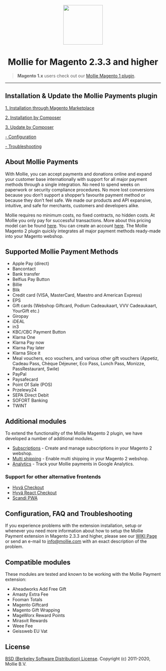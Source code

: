 <p align="center">
  <img src="https://info.mollie.com/hubfs/github/magento-2/logo.png" width="128" height="128"/>
</p>
<h1 align="center">Mollie for Magento 2.3.3 and higher</h1>

> **Magento 1.x** users check out our [Mollie Magento 1 plugin](https://github.com/mollie/Magento).

***

## Installation & Update the Mollie Payments plugin

[1. Installation through Magento Marketplace](https://github.com/mollie/magento2/wiki/Installation-using-Marketplace)

[2. Installation by Composer](https://github.com/mollie/magento2/wiki/Installation-using-Composer)

[3. Update by Composer](https://github.com/mollie/magento2/wiki/Update-through-Composer)

[- Configuration](https://github.com/mollie/magento2/wiki/Configure-the-extension)

[- Troubleshooting](https://github.com/mollie/magento2/wiki/Troubleshooting)

## About Mollie Payments
With Mollie, you can accept payments and donations online and expand your customer base internationally with support for all major payment methods through a single integration. No need to spend weeks on paperwork or security compliance procedures. No more lost conversions because you don’t support a shopper’s favourite payment method or because they don’t feel safe. We made our products and API expansive, intuitive, and safe for merchants, customers and developers alike. 

Mollie requires no minimum costs, no fixed contracts, no hidden costs. At Mollie you only pay for successful transactions. More about this pricing model can be found [here](https://www.mollie.com/en/pricing/). You can create an account [here](https://www.mollie.com/dashboard/signup). The Mollie Magento 2 plugin quickly integrates all major payment methods ready-made into your Magento webshop.

## Supported Mollie Payment Methods

- Apple Pay (direct)
- Bancontact
- Bank transfer
- Belfius Pay Button
- Billie
- Blik
- Credit card (VISA, MasterCard, Maestro and American Express)
- EPS
- Gift cards (Webshop Giftcard, Podium Cadeaukaart, VVV Cadeaukaart, YourGift etc.)
- Giropay
- iDEAL
- in3
- KBC/CBC Payment Button
- Klarna One
- Klarna Pay now
- Klarna Pay later
- Klarna Slice it
- Meal vouchers, eco vouchers, and various other gift vouchers (Appetiz, Cadeau Pass, Chèque Déjeuner, Eco Pass, Lunch Pass, Monizze, PassRestaurant, Swile)
- PayPal
- Paysafecard
- Point Of Sale (POS)
- Przelewy24
- SEPA Direct Debit
- SOFORT Banking
- TWINT

## Additional modules

To extend the functionality of the Mollie Magento 2 plugin, we have developed a number of additional modules.

- [Subscriptions](https://github.com/mollie/magento2-subscriptions) - Create and manage subscriptions in your Magento 2 webshop.
- [Multi shipping](https://github.com/mollie/magento2-multishipping) - Enable multi shipping in your Magento 2 webshop.
- [Analytics](https://github.com/mollie/magento2-analytics) - Track your Mollie payments in Google Analytics.

### Support for other alternative frontends

- [Hyvä Checkout](https://github.com/mollie/magento2-hyva-compatibility)
- [Hyvä React Checkout](https://github.com/mollie/magento2-hyva-react-checkout)
- [Scandi PWA](https://github.com/mollie/magento2-scandipwa)

## Configuration, FAQ and Troubleshooting
If you experience problems with the extension installation, setup or whenever you need more information about how to setup the Mollie Payment extension in Magento 2.3.3 and higher, please see our [WIKI Page](https://github.com/mollie/magento2/wiki) or send an e-mail to [info@mollie.com](mailto:info@mollie.com) with an exact description of the problem.

## Compatible modules

These modules are tested and known to be working with the Mollie Payment extension:

- Aheadworks Add Free Gift
- Amasty Extra Fee
- Fooman Totals
- Magento Giftcard
- Magento Gift Wrapping
- MageWorx Reward Points
- Mirasvit Rewards
- Weee Fee
- Geissweb EU Vat

## License
[BSD (Berkeley Software Distribution) License](http://www.opensource.org/licenses/bsd-license.php).
Copyright (c) 2011-2020, Mollie B.V.
